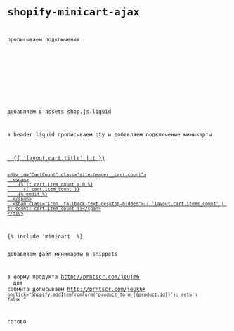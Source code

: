   <code>

# shopify-minicart-ajax


прописываем подключения
  <!--[if (gt IE 9)|!(IE)]><!--><script src="{{ 'api.jquery.js' | shopify_asset_url }}" defer="defer"></script><!--<![endif]-->
  <!--[if lte IE 9]><script src="{{ 'api.jquery.js' | shopify_asset_url }}"></script><![endif]-->

  <!--[if (gt IE 9)|!(IE)]><!--><script src="{{ 'shop.js' | asset_url }}" defer="defer"></script><!--<![endif]-->
  <!--[if lte IE 9]><script src="{{ 'shop.js' | asset_url }}"></script><![endif]-->
добавляем в assets shop.js.liquid

в header.liquid прописываем qty
и
добавляем подключение миникарты 

<a href="" class="site-header__cart">
  <span>{{ 'layout.cart.title' | t }}</span>

    <div id="CartCount" class="site-header__cart-count">
      <span>
        {% if cart.item_count > 0 %}
          {{ cart.item_count }}
        {% endif %}
      </span>
      <span class="icon__fallback-text desktop-hidden">{{ 'layout.cart.items_count' | t: count: cart.item_count }}</span>
    </div>
</a>
{% include 'minicart' %}

  
добавляем файл миникарты в snippets

в форму продукта http://prntscr.com/jeujm6
  <code>
  <input type="hidden" name="return_to" value="back" />
  </code>
  для сабмита дописываем http://prntscr.com/jeuk6k
  <code>
  onclick="Shopify.addItemFromForm('product_form_{{product.id}}'); return false;"
  </code>
  
  
  готово
  
  </code>
